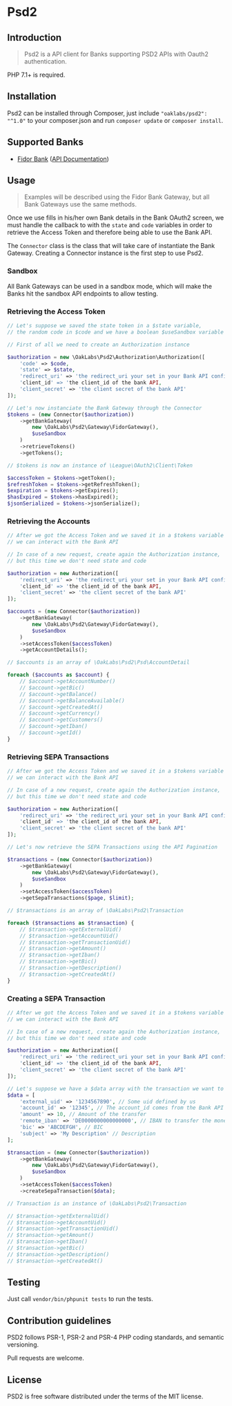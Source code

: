 # Psd2

## Introduction

> Psd2 is a API client for Banks supporting PSD2 APIs with Oauth2 authentication.

PHP 7.1+ is required.

## Installation

Psd2 can be installed through Composer, just include `"oaklabs/psd2": "^1.0"` to your composer.json and run `composer update` or `composer install`.

## Supported Banks

 - [Fidor Bank](https://www.fidor.de/) ([API Documentation](https://api-docs.fidor.de))

## Usage

> Examples will be described using the Fidor Bank Gateway, but all Bank Gateways use the same methods.

Once we use fills in his/her own Bank details in the Bank OAuth2 screen, we must handle the callback to with the `state` and `code` variables in order to retrieve the Access Token and therefore being able to use the Bank API.

The `Connector` class is the class that will take care of instantiate the Bank Gateway.
Creating a Connector instance is the first step to use Psd2.

### Sandbox

All Bank Gateways can be used in a sandbox mode, which will make the Banks hit the sandbox API endpoints to allow testing.

### Retrieving the Access Token

```php
// Let's suppose we saved the state token in a $state variable,
// the random code in $code and we have a boolean $useSandbox variable

// First of all we need to create an Authorization instance

$authorization = new \OakLabs\Psd2\Authorization\Authorization([
    'code' => $code,
    'state' => $state,
    'redirect_uri' => 'the redirect_uri your set in your Bank API configuration,
    'client_id' => 'the client_id of the bank API,
    'client_secret' => 'the client secret of the bank API'
]);

// Let's now instanciate the Bank Gateway through the Connector
$tokens = (new Connector($authorization))
    ->getBankGateway(
        new \OakLabs\Psd2\Gateway\FidorGateway(),
        $useSandbox
    )
    ->retrieveTokens()
    ->getTokens();

// $tokens is now an instance of \League\OAuth2\Client\Token

$accessToken = $tokens->getToken();
$refreshToken = $tokens->getRefreshToken();
$expiration = $tokens->getExpires();
$hasExpired = $tokens->hasExpired();
$jsonSerialized = $tokens->jsonSerialize();
```

### Retrieving the Accounts

```php
// After we got the Access Token and we saved it in a $tokens variable
// we can interact with the Bank API

// In case of a new request, create again the Authorization instance,
// but this time we don't need state and code

$authorization = new Authorization([
    'redirect_uri' => 'the redirect_uri your set in your Bank API configuration,
    'client_id' => 'the client_id of the bank API,
    'client_secret' => 'the client secret of the bank API'
]);

$accounts = (new Connector($authorization))
    ->getBankGateway(
        new \OakLabs\Psd2\Gateway\FidorGateway(),
        $useSandbox
    )
    ->setAccessToken($accessToken)
    ->getAccountDetails();

// $accounts is an array of \OakLabs\Psd2\Psd\AccountDetail

foreach ($accounts as $account) {
    // $account->getAccountNumber()
    // $account->getBic()
    // $account->getBalance()
    // $account->getBalanceAvailable()
    // $account->getCreatedAt()
    // $account->getCurrency()
    // $account->getCustomers()
    // $account->getIban()
    // $account->getId()
}
```

### Retrieving SEPA Transactions

```php
// After we got the Access Token and we saved it in a $tokens variable
// we can interact with the Bank API

// In case of a new request, create again the Authorization instance,
// but this time we don't need state and code

$authorization = new Authorization([
    'redirect_uri' => 'the redirect_uri your set in your Bank API configuration,
    'client_id' => 'the client_id of the bank API,
    'client_secret' => 'the client secret of the bank API'
]);

// Let's now retrieve the SEPA Transactions using the API Pagination

$transactions = (new Connector($authorization))
    ->getBankGateway(
        new \OakLabs\Psd2\Gateway\FidorGateway(),
        $useSandbox
    )
    ->setAccessToken($accessToken)
    ->getSepaTransactions($page, $limit);

// $transactions is an array of \OakLabs\Psd2\Transaction

foreach ($transactions as $transaction) {
    // $transaction->getExternalUid()
    // $transaction->getAccountUid()
    // $transaction->getTransactionUid()
    // $transaction->getAmount()
    // $transaction->getIban()
    // $transaction->getBic()
    // $transaction->getDescription()
    // $transaction->getCreatedAt()
}
```

### Creating a SEPA Transaction

```php
// After we got the Access Token and we saved it in a $tokens variable
// we can interact with the Bank API

// In case of a new request, create again the Authorization instance,
// but this time we don't need state and code

$authorization = new Authorization([
    'redirect_uri' => 'the redirect_uri your set in your Bank API configuration,
    'client_id' => 'the client_id of the bank API,
    'client_secret' => 'the client secret of the bank API'
]);

// Let's suppose we have a $data array with the transaction we want to create
$data = [
    'external_uid' => '1234567890', // Some uid defined by us
    'account_id' => '12345', // The account_id comes from the Bank API and must be retrieved through getAccountDetails . It is NOT the account number
    'amount' => 10, // Amount of the transfer
    'remote_iban' => 'DE0000000000000000', // IBAN to transfer the money to
    'bic' => 'ABCDEFGH', // BIC
    'subject' => 'My Description' // Description
];

$transaction = (new Connector($authorization))
    ->getBankGateway(
        new \OakLabs\Psd2\Gateway\FidorGateway(),
        $useSandbox
    )
    ->setAccessToken($accessToken)
    ->createSepaTransaction($data);

// Transaction is an instance of \OakLabs\Psd2\Transaction

// $transaction->getExternalUid()
// $transaction->getAccountUid()
// $transaction->getTransactionUid()
// $transaction->getAmount()
// $transaction->getIban()
// $transaction->getBic()
// $transaction->getDescription()
// $transaction->getCreatedAt()
```

## Testing

Just call `vendor/bin/phpunit tests` to run the tests.

## Contribution guidelines

PSD2 follows PSR-1, PSR-2 and PSR-4 PHP coding standards, and semantic versioning.

Pull requests are welcome.

## License

PSD2 is free software distributed under the terms of the MIT license.
